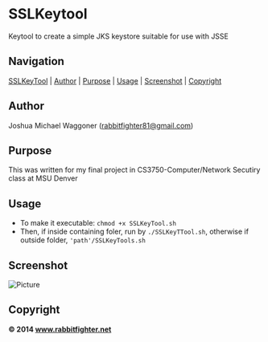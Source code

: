 SSLKeytool
==========
Keytool to create a simple JKS keystore suitable for use with JSSE

Navigation
-----------
[SSLKeyTool](#sslkeytool) |
[Author](#author) |
[Purpose](#purpose) |
[Usage](#usage) | 
[Screenshot](#screenshot) |
[Copyright](#copyright)  

Author
------
Joshua Michael Waggoner (rabbitfighter81@gmail.com)</li>

Purpose
-------
This was written for my final project in CS3750-Computer/Network Secutiry class at MSU Denver

Usage
-----
<ul>
<li>To make it executable: <code>chmod +x SSLKeyTool.sh</code></li>
<li>Then, if inside containing foler, run by <code>./SSLKeyTTool.sh</code>, otherwise if outside folder, <code>'path'/SSLKeyTools.sh</code></li>
</ul>

Screenshot
-----------
![Picture](http://rabbitfighter.net/wp-content/uploads/2014/11/SSLKeyTools.png)

Copyright
---------
<strong> &#169; 2014 www.rabbitfighter.net</strong>







